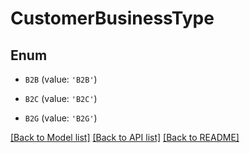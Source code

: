 # CustomerBusinessType


## Enum

* `B2B` (value: `'B2B'`)

* `B2C` (value: `'B2C'`)

* `B2G` (value: `'B2G'`)

[[Back to Model list]](../README.md#documentation-for-models) [[Back to API list]](../README.md#documentation-for-api-endpoints) [[Back to README]](../README.md)


